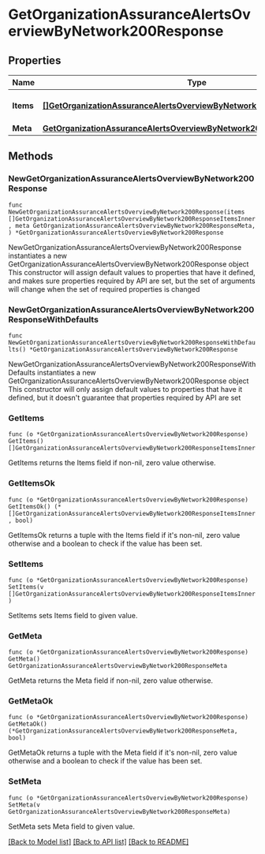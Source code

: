 # GetOrganizationAssuranceAlertsOverviewByNetwork200Response

## Properties

Name | Type | Description | Notes
------------ | ------------- | ------------- | -------------
**Items** | [**[]GetOrganizationAssuranceAlertsOverviewByNetwork200ResponseItemsInner**](GetOrganizationAssuranceAlertsOverviewByNetwork200ResponseItemsInner.md) | Alert Counts by Network | 
**Meta** | [**GetOrganizationAssuranceAlertsOverviewByNetwork200ResponseMeta**](GetOrganizationAssuranceAlertsOverviewByNetwork200ResponseMeta.md) |  | 

## Methods

### NewGetOrganizationAssuranceAlertsOverviewByNetwork200Response

`func NewGetOrganizationAssuranceAlertsOverviewByNetwork200Response(items []GetOrganizationAssuranceAlertsOverviewByNetwork200ResponseItemsInner, meta GetOrganizationAssuranceAlertsOverviewByNetwork200ResponseMeta, ) *GetOrganizationAssuranceAlertsOverviewByNetwork200Response`

NewGetOrganizationAssuranceAlertsOverviewByNetwork200Response instantiates a new GetOrganizationAssuranceAlertsOverviewByNetwork200Response object
This constructor will assign default values to properties that have it defined,
and makes sure properties required by API are set, but the set of arguments
will change when the set of required properties is changed

### NewGetOrganizationAssuranceAlertsOverviewByNetwork200ResponseWithDefaults

`func NewGetOrganizationAssuranceAlertsOverviewByNetwork200ResponseWithDefaults() *GetOrganizationAssuranceAlertsOverviewByNetwork200Response`

NewGetOrganizationAssuranceAlertsOverviewByNetwork200ResponseWithDefaults instantiates a new GetOrganizationAssuranceAlertsOverviewByNetwork200Response object
This constructor will only assign default values to properties that have it defined,
but it doesn't guarantee that properties required by API are set

### GetItems

`func (o *GetOrganizationAssuranceAlertsOverviewByNetwork200Response) GetItems() []GetOrganizationAssuranceAlertsOverviewByNetwork200ResponseItemsInner`

GetItems returns the Items field if non-nil, zero value otherwise.

### GetItemsOk

`func (o *GetOrganizationAssuranceAlertsOverviewByNetwork200Response) GetItemsOk() (*[]GetOrganizationAssuranceAlertsOverviewByNetwork200ResponseItemsInner, bool)`

GetItemsOk returns a tuple with the Items field if it's non-nil, zero value otherwise
and a boolean to check if the value has been set.

### SetItems

`func (o *GetOrganizationAssuranceAlertsOverviewByNetwork200Response) SetItems(v []GetOrganizationAssuranceAlertsOverviewByNetwork200ResponseItemsInner)`

SetItems sets Items field to given value.


### GetMeta

`func (o *GetOrganizationAssuranceAlertsOverviewByNetwork200Response) GetMeta() GetOrganizationAssuranceAlertsOverviewByNetwork200ResponseMeta`

GetMeta returns the Meta field if non-nil, zero value otherwise.

### GetMetaOk

`func (o *GetOrganizationAssuranceAlertsOverviewByNetwork200Response) GetMetaOk() (*GetOrganizationAssuranceAlertsOverviewByNetwork200ResponseMeta, bool)`

GetMetaOk returns a tuple with the Meta field if it's non-nil, zero value otherwise
and a boolean to check if the value has been set.

### SetMeta

`func (o *GetOrganizationAssuranceAlertsOverviewByNetwork200Response) SetMeta(v GetOrganizationAssuranceAlertsOverviewByNetwork200ResponseMeta)`

SetMeta sets Meta field to given value.



[[Back to Model list]](../README.md#documentation-for-models) [[Back to API list]](../README.md#documentation-for-api-endpoints) [[Back to README]](../README.md)


